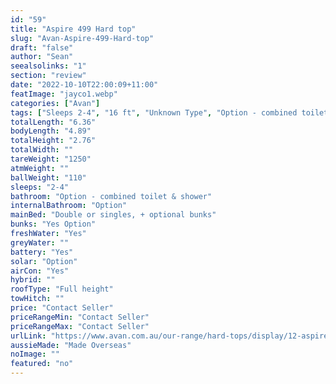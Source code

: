 ```yaml
---
id: "59"
title: "Aspire 499 Hard top"
slug: "Avan-Aspire-499-Hard-top"
draft: "false"
author: "Sean"
seealsolinks: "1"
section: "review"
date: "2022-10-10T22:00:09+11:00"
featImage: "jayco1.webp"
categories: ["Avan"]
tags: ["Sleeps 2-4", "16 ft", "Unknown Type", "Option - combined toilet & shower", "Full height", "Price Unknown"]
totalLength: "6.36"
bodyLength: "4.89"
totalHeight: "2.76"
totalWidth: ""
tareWeight: "1250"
atmWeight: ""
ballWeight: "110"
sleeps: "2-4"
bathroom: "Option - combined toilet & shower"
internalBathroom: "Option"
mainBed: "Double or singles, + optional bunks"
bunks: "Yes Option"
freshWater: "Yes"
greyWater: ""
battery: "Yes"
solar: "Option"
airCon: "Yes"
hybrid: ""
roofType: "Full height"
towHitch: ""
price: "Contact Seller"
priceRangeMin: "Contact Seller"
priceRangeMax: "Contact Seller"
urlLink: "https://www.avan.com.au/our-range/hard-tops/display/12-aspire-400-series-hardtop"
aussieMade: "Made Overseas"
noImage: ""
featured: "no"
---
```

